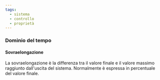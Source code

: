 ```yaml
---
tags:
  - sistema
  - controllo
  - proprietà
---
```

### Dominio del tempo
#### Sovraelongazione
La sovraelongazione è la differenza tra il valore finale e il valore massimo raggiunto dall'uscita del sistema. Normalmente è espressa in percentuale del valore finale.